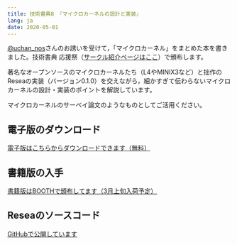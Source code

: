 ```yaml
---
title: 技術書典8 『マイクロカーネルの設計と実装』
lang: ja
date: 2020-05-01
---
```


[@uchan_nos](https://twitter.com/uchan_nos)さんのお誘いを受けて，「マイクロカーネル」をまとめた本を書きました。技術書典 応援祭（[サークル紹介ページはここ](https://techbookfest.org/event/tbf08/circle/5712007521107968)）で頒布します。

著名なオープンソースのマイクロカーネルたち（L4やMINIX3など）と拙作のReseaの実装（バージョン0.1.0）を交えながら，細かすぎて伝わらないマイクロカーネルの設計・実装のポイントを解説しています。

マイクロカーネルのサーベイ論文のようなものとしてご活用ください。

## 電子版のダウンロード
[電子版はこちらからダウンロードできます（無料）](/microkernel-book.pdf)

## 書籍版の入手
[書籍版はBOOTHで頒布してます（3月上旬入荷予定）](https://booth.pm/ja/items/1847819)

## Reseaのソースコード
[GitHubで公開しています](https://github.com/nuta/resea)


